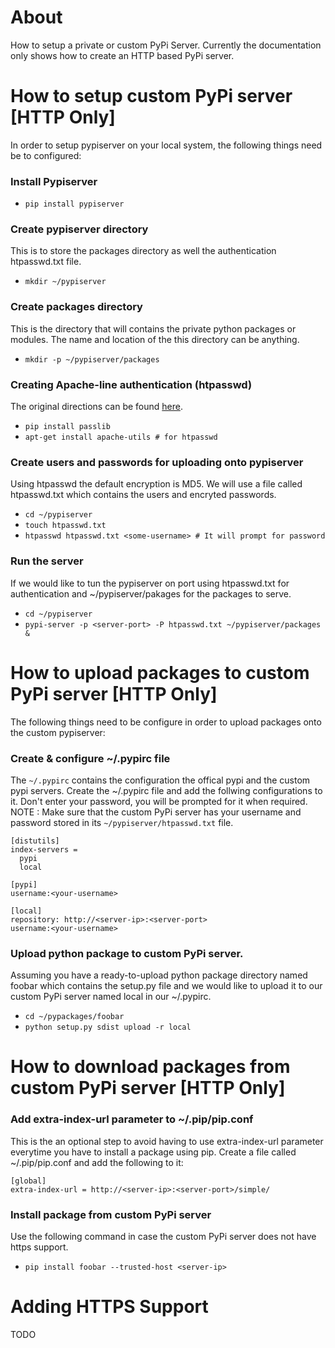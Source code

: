 # About
How to setup a private or custom PyPi Server. Currently the documentation only shows how to create an HTTP based PyPi server.

# How to setup custom PyPi server [HTTP Only]
In order to setup pypiserver on your local system, the following things need be to configured:

### Install Pypiserver
* `pip install pypiserver`

### Create pypiserver directory
This is to store the packages directory as well the authentication htpasswd.txt file.
* `mkdir ~/pypiserver`

### Create packages directory
This is the directory that will contains the private python packages or modules. The name and location of the this directory can be anything.
* `mkdir -p ~/pypiserver/packages`

### Creating Apache-line authentication (htpasswd)
The original directions can be found [here](https://github.com/pypiserver/pypiserver#apache-like-authentication-htpasswd).
* `pip install passlib`
* `apt-get install apache-utils # for htpasswd`

### Create users and passwords for uploading onto pypiserver
Using htpasswd the default encryption is MD5. We will use a file called htpasswd.txt which contains the users and encryted passwords.
* `cd ~/pypiserver`
* `touch htpasswd.txt`
* `htpasswd htpasswd.txt <some-username> # It will prompt for password`

### Run the server
If we would like to tun the pypiserver on port <server-port> using htpasswd.txt for authentication and ~/pypiserver/pakages for the packages to serve.
* `cd ~/pypiserver`
* `pypi-server -p <server-port> -P htpasswd.txt ~/pypiserver/packages &`

# How to upload packages to custom PyPi server [HTTP Only]
The following things need to be configure in order to upload packages onto the custom pypiserver:

### Create & configure ~/.pypirc file
The `~/.pypirc` contains the configuration the offical pypi and the custom pypi servers. Create the ~/.pypirc file and add the follwing configurations to it. Don't enter your password, you will be prompted for it when required. NOTE : Make sure that the custom PyPi server has your username and password stored in its `~/pypiserver/htpasswd.txt` file.
```
[distutils]
index-servers =
  pypi
  local

[pypi]
username:<your-username>

[local]
repository: http://<server-ip>:<server-port>
username:<your-username>
```

### Upload python package to custom PyPi server.
Assuming you have a ready-to-upload python package directory named foobar which contains the setup.py file and we would like to upload it to our custom PyPi server named local in our  ~/.pypirc.
* `cd ~/pypackages/foobar`
* `python setup.py sdist upload -r local`

# How to download packages from custom PyPi server [HTTP Only]

### Add extra-index-url parameter to ~/.pip/pip.conf
This is the an optional step to avoid having to use extra-index-url parameter everytime you have to install a package using pip. Create a file called ~/.pip/pip.conf and add the following to it:
```
[global]
extra-index-url = http://<server-ip>:<server-port>/simple/
```

### Install package from custom PyPi server
Use the following command in case the custom PyPi server does not have https support.
* `pip install foobar --trusted-host <server-ip>`

# Adding HTTPS Support
TODO
